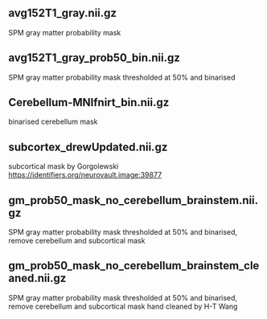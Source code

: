 ## avg152T1_gray.nii.gz
SPM gray matter probability mask
## avg152T1_gray_prob50_bin.nii.gz
SPM gray matter probability mask thresholded at 50% and binarised
## Cerebellum-MNIfnirt_bin.nii.gz
binarised cerebellum mask
## subcortex_drewUpdated.nii.gz
subcortical mask by Gorgolewski https://identifiers.org/neurovault.image:39877
## gm_prob50_mask_no_cerebellum_brainstem.nii.gz
SPM gray matter probability mask thresholded at 50% and binarised, remove cerebellum and subcortical mask
## gm_prob50_mask_no_cerebellum_brainstem_cleaned.nii.gz
SPM gray matter probability mask thresholded at 50% and binarised, remove cerebellum and subcortical mask
hand cleaned by H-T Wang
